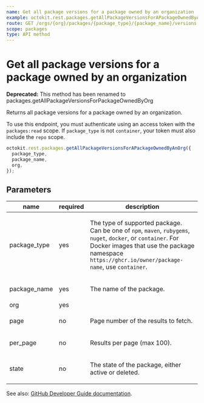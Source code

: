 ```yaml
---
name: Get all package versions for a package owned by an organization
example: octokit.rest.packages.getAllPackageVersionsForAPackageOwnedByAnOrg({ package_type, package_name, org })
route: GET /orgs/{org}/packages/{package_type}/{package_name}/versions
scope: packages
type: API method
---
```


# Get all package versions for a package owned by an organization

**Deprecated:** This method has been renamed to packages.getAllPackageVersionsForPackageOwnedByOrg

Returns all package versions for a package owned by an organization.

To use this endpoint, you must authenticate using an access token with the `packages:read` scope.
If `package_type` is not `container`, your token must also include the `repo` scope.

```js
octokit.rest.packages.getAllPackageVersionsForAPackageOwnedByAnOrg({
  package_type,
  package_name,
  org,
});
```

## Parameters

<table>
  <thead>
    <tr>
      <th>name</th>
      <th>required</th>
      <th>description</th>
    </tr>
  </thead>
  <tbody>
    <tr><td>package_type</td><td>yes</td><td>

The type of supported package. Can be one of `npm`, `maven`, `rubygems`, `nuget`, `docker`, or `container`. For Docker images that use the package namespace `https://ghcr.io/owner/package-name`, use `container`.

</td></tr>
<tr><td>package_name</td><td>yes</td><td>

The name of the package.

</td></tr>
<tr><td>org</td><td>yes</td><td>

</td></tr>
<tr><td>page</td><td>no</td><td>

Page number of the results to fetch.

</td></tr>
<tr><td>per_page</td><td>no</td><td>

Results per page (max 100).

</td></tr>
<tr><td>state</td><td>no</td><td>

The state of the package, either active or deleted.

</td></tr>
  </tbody>
</table>

See also: [GitHub Developer Guide documentation](https://docs.github.com/rest/reference/packages#get-all-package-versions-for-a-package-owned-by-the-authenticated-user).
